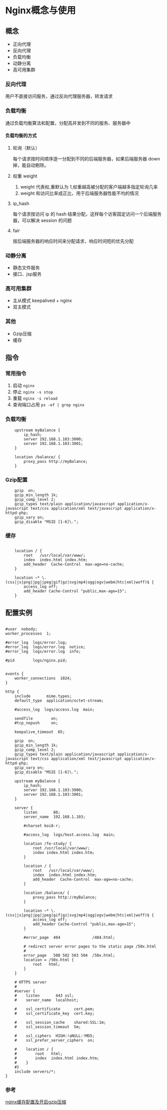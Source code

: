 # Nginx概念与使用

## 概念

- 正向代理
- 反向代理
- 负载均衡
- 动静分离
- 高可用集群

### 反向代理

用户不直接访问服务，通过反向代理服务器，转发请求

### 负载均衡

通过负载均衡算法和配置，分配高并发到不同的服务、服务器中
        
#### 负载均衡的方式

1. 轮询（默认）
   
   每个请求按时间顺序逐一分配到不同的后端服务器，如果后端服务器 down 掉，能自动剔除。
2. 权重 weight
   
   1. weight 代表权,重默认为 1,权重越高被分配的客户端越多指定轮询几率
   2. weight 和访问比率成正比，用于后端服务器性能不均的情况
   
3. ip_hash
   
   每个请求按访问 ip 的 hash 结果分配，这样每个访客固定访问一个后端服务器，可以解决 session 的问题
4. fair
   
   按后端服务器的响应时间来分配请求，响应时间短的优先分配

### 动静分离
    
- 静态文件服务
- 接口、jsp服务
        
### 高可用集群
    
- 主从模式 keepalived + nginx
- 双主模式

### 其他

- Gzip压缩
- 缓存

## 指令

### 常用指令

1. 启动 `nginx`
2. 停止 `nginx -s stop`
3. 重载 `nginx -s reload`
4. 查询端口占用 `ps -ef | grep nginx`

### 负载均衡

```nginx
    upstream myBalance {
        ip_hash;
        server 192.168.1.103:3000;
        server 192.168.1.103:3001;
    }

    location /balance/ {
        proxy_pass http://myBalance;
    }       
```

### Gzip配置

```nginx
    gzip  on;
    gzip_min_length 1k;
    gzip_comp_level 2;
    gzip_types text/plain application/javascript application/x-javascript text/css application/xml text/javascript application/x-httpd-php;
    gzip_vary on;
    gzip_disable "MSIE [1-6]\.";
```

### 缓存

```nginx

    location / {
        root   /usr/local/var/www/;
        index  index.html index.htm;
        add_header  Cache-Control  max-age=no-cache;
    }

    location ~* \.(css|js|png|jpg|jpeg|gif|gz|svg|mp4|ogg|ogv|webm|htc|xml|woff)$ {
        access_log off;
        add_header Cache-Control "public,max-age=15";
    }
```


## 配置实例

```nginx

#user  nobody;
worker_processes  1;

#error_log  logs/error.log;
#error_log  logs/error.log  notice;
#error_log  logs/error.log  info;

#pid        logs/nginx.pid;


events {
    worker_connections  1024;
}

http {
    include       mime.types;
    default_type  application/octet-stream;

    #access_log  logs/access.log  main;

    sendfile        on;
    #tcp_nopush     on;

    keepalive_timeout  65;

    gzip  on;
    gzip_min_length 1k;
    gzip_comp_level 2;
    gzip_types text/plain application/javascript application/x-javascript text/css application/xml text/javascript application/x-httpd-php;
    gzip_vary on;
    gzip_disable "MSIE [1-6]\.";

    upstream myBalance {
        ip_hash;
        server 192.168.1.103:3000;
        server 192.168.1.103:3001;
    }

    server {
        listen       80;
        server_name  192.168.1.103;

        #charset koi8-r;

        #access_log  logs/host.access.log  main;

        location /fe-study/ {
            root /usr/local/var/www/;
            index index.html index.htm;
        }

        location / {
            root   /usr/local/var/www/;
            index  index.html index.htm;
            add_header  Cache-Control  max-age=no-cache;
        }

        location /balance/ {
            proxy_pass http://myBalance;
        }

        location ~* \.(css|js|png|jpg|jpeg|gif|gz|svg|mp4|ogg|ogv|webm|htc|xml|woff)$ {
            access_log off;
            add_header Cache-Control "public,max-age=15";
        }

        #error_page  404              /404.html;

        # redirect server error pages to the static page /50x.html
        #
        error_page   500 502 503 504  /50x.html;
        location = /50x.html {
            root   html;
        }
    }

    # HTTPS server
    #
    #server {
    #    listen       443 ssl;
    #    server_name  localhost;

    #    ssl_certificate      cert.pem;
    #    ssl_certificate_key  cert.key;

    #    ssl_session_cache    shared:SSL:1m;
    #    ssl_session_timeout  5m;

    #    ssl_ciphers  HIGH:!aNULL:!MD5;
    #    ssl_prefer_server_ciphers  on;

    #    location / {
    #        root   html;
    #        index  index.html index.htm;
    #    }
    #}
    include servers/*;
}
```

### 参考

[nginx缓存配置及开启gzip压缩](https://www.cnblogs.com/tugenhua0707/p/10841267.html)
